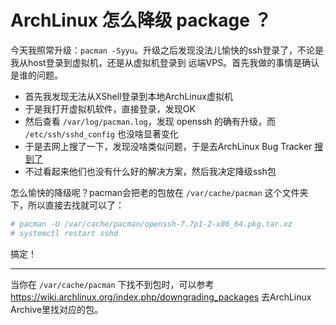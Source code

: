 # ArchLinux 怎么降级 package ？

今天我照常升级：`pacman -Syyu`。升级之后发现没法儿愉快的ssh登录了，不论是我从host登录到虚拟机，还是从虚拟机登录到
远端VPS。首先我做的事情是确认是谁的问题。

- 首先我发现无法从XShell登录到本地ArchLinux虚拟机
- 于是我打开虚拟机软件，直接登录，发现OK
- 然后查看 `/var/log/pacman.log`，发现 openssh 的确有升级，而 `/etc/ssh/sshd_config` 也没啥显著变化
- 于是去网上搜了一下，发现没啥类似问题，于是去ArchLinux Bug Tracker [搜到了](https://bugs.archlinux.org/task/59838?string=ssh&project=1&type%5B0%5D=&sev%5B0%5D=&pri%5B0%5D=&due%5B0%5D=&reported%5B0%5D=&cat%5B0%5D=&status%5B0%5D=open&percent%5B0%5D=&opened=&dev=&closed=&duedatefrom=&duedateto=&changedfrom=&changedto=&openedfrom=&openedto=&closedfrom=&closedto=)
- 不过看起来他们也没有什么好的解决方案，然后我决定降级ssh包


怎么愉快的降级呢？pacman会把老的包放在 `/var/cache/pacman` 这个文件夹下，所以直接去找就可以了：

```bash
# pacman -U /var/cache/pacman/openssh-7.7p1-2-x86_64.pkg.tar.xz
# systemctl restart sshd
```

搞定！

----------

当你在 `/var/cache/pacman` 下找不到包时，可以参考 https://wiki.archlinux.org/index.php/downgrading_packages 去ArchLinux
Archive里找对应的包。
